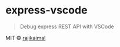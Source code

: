 # express-vscode

> Debug express REST API with VSCode

MIT © [rajikaimal](https://github.com/rajikaimal)